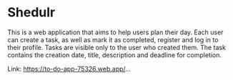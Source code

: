 # Shedulr
This is a web application that aims to help users plan their day. Each user can create a task, as well as mark it as completed, register and log in to their profile. Tasks are visible only to the user who created them. The task contains the creation date, title, description and deadline for completion.

Link: https://to-do-app-75326.web.app/...

